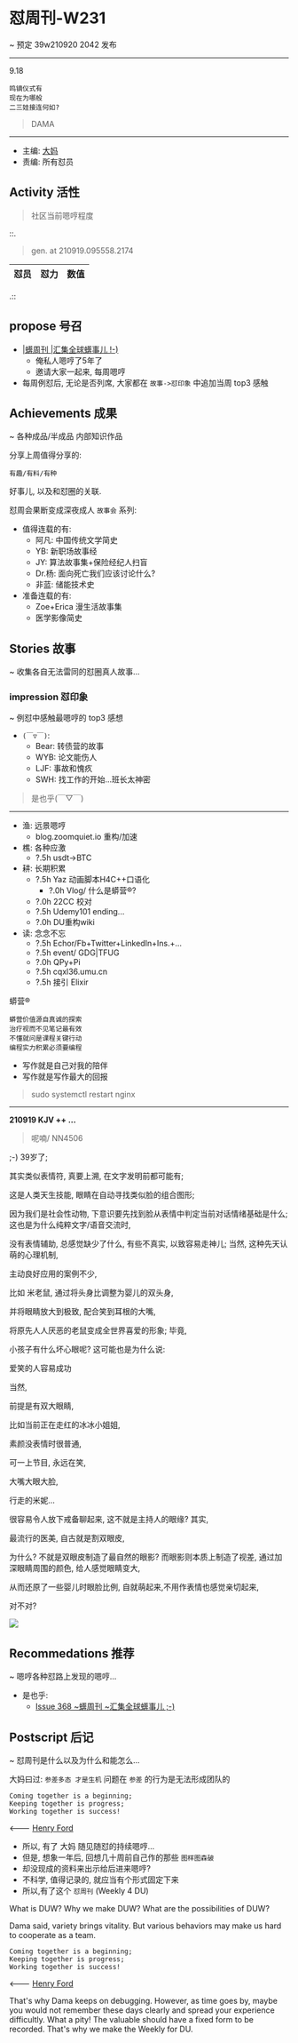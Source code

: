 # 怼周刊-W231
~ 预定 39w210920 2042 发布

-----------------------------------------


9.18

    鸣镝仪式有
    现在为哪般
    二三娃接连何如?


> DAMA



-----------------------------------------

- 主编: [大妈](http://du.zoomquiet.io/2014-02/ac0-zq/)
- 责编: 所有怼员

## Activity 活性
> 社区当前嗯哼程度


::.

> gen. at 210919.095558.2174 

 怼员 | 怼力 | 数值 
---- | ---- | ----

.::


## propose 号召

- [|蠎周刊 |汇集全球蠎事儿 !-)](http://weekly.pychina.org/archives.html)
    + 俺私人嗯哼了5年了
    + 邀请大家一起来, 每周嗯哼
- 每周例怼后, 无论是否列席, 大家都在 `故事->怼印象` 中追加当周 top3 感触



## Achievements 成果 
~ 各种成品/半成品 内部知识作品


      
分享上周值得分享的:

    有趣/有料/有种 

好事儿, 以及和怼圈的关联.

怼周会果断变成深夜成人 `故事会` 系列:

+ 值得连载的有:
    * 阿凡: 中国传统文学简史
    * YB: 新职场故事经
    * JY: 算法故事集+保险经纪人扫盲
    * Dr.杨: 面向死亡我们应该讨论什么?
    * 非蓝: 储能技术史
+ 准备连载的有:
    * Zoe+Erica 漫生活故事集
    * 医学影像简史


      
## Stories 故事 
~ 收集各自无法雷同的怼圈真人故事...



### impression 怼印象 
~ 例怼中感触最嗯哼的 top3 感想

- `(￣▽￣)`:
    + Bear: 转债营的故事
    + WYB: 论文能伤人
    + LJF: 事故和愧疚
    + SWH: 找工作的开始...班长太神密


> 是也乎(￣▽￣)
-------------------------------------

- 渔: 远景嗯哼
    + blog.zoomquiet.io 重构/加速
- 樵: 各种应激
    + ?.5h usdt->BTC
- 耕: 长期积累
    + ?.5h Yaz 动画脚本H4C++口语化
        * ?.0h Vlog/ 什么是蟒营®?
    + ?.0h 22CC 校对
    + ?.5h Udemy101 ending...
    + ?.0h DU重构wiki
- 读: 念念不忘
    + ?.5h Echor/Fb+Twitter+LinkedIn+Ins.+...
    + ?.5h event/ GDG|TFUG
    + ?.0h QPy+Pi 
    + ?.5h cqxl36.umu.cn
    + ?.5h 接引 Elixir

蟒营®

    蟒营价值源自真诚的探索
    治疗视而不见笔记最有效
    不懂就问是课程关键行动
    编程实力积累必须要编程

- 写作就是自己对我的陪伴
- 写作就是写作最大的回报

> sudo systemctl restart nginx



---------------------------------------------------
**210919 KJV ++ ...**

> 呢喃/ NN4506




;-) 39岁了;

其实类似表情符,
真要上溯,
在文字发明前都可能有;

这是人类天生技能,
眼睛在自动寻找类似脸的组合图形;

因为我们是社会性动物,
下意识要先找到脸从表情中判定当前对话情绪基础是什么;
这也是为什么纯粹文字/语音交流时,

没有表情辅助,
总感觉缺少了什么,
有些不真实,
以致容易走神儿;
当然,
这种先天认萌的心理机制,

主动良好应用的案例不少,

比如 米老鼠,
通过将头身比调整为婴儿的双头身,

并将眼睛放大到极致,
配合笑到耳根的大嘴,

将原先人人厌恶的老鼠变成全世界喜爱的形象;
毕竟, 

小孩子有什么坏心眼呢?
这可能也是为什么说:

爱笑的人容易成功

当然,

前提是有双大眼睛,

比如当前正在走红的冰冰小姐姐,

素颜没表情时很普通,

可一上节目,
永远在笑,

大嘴大眼大脸,

行走的米妮...

很容易令人放下戒备聊起来,
这不就是主持人的眼缘?
其实,

最流行的医美,
自古就是割双眼皮,

为什么?
不就是双眼皮制造了最自然的眼影?
而眼影则本质上制造了视差,
通过加深眼睛周围的颜色,
给人感觉眼睛变大,

从而还原了一些婴儿时眼脸比例,
自就萌起来,
​不用作表情也感觉​亲切起来,

对不对?​





![](https://ipic.zoomquiet.top/2021-09-18-zq42-today-card-2109.019.jpeg)



## Recommedations 推荐 
~ 嗯哼各种怼路上发现的嗯哼...

- 是也乎:
    + [Issue 368 ~蠎周刊 ~汇集全球蠎事儿 ;-)](http://weekly.pychina.org/issue/issue-368.html)


## Postscript 后记 
~ 怼周刊是什么以及为什么和能怎么...

大妈曰过: `参差多态 才是生机`
问题在 `参差` 的行为是无法形成团队的

    Coming together is a beginning; 
    Keeping together is progress; 
    Working together is success!

<--- [Henry Ford](https://www.brainyquote.com/quotes/quotes/h/henryford121997.html)

- 所以, 有了 大妈 随见随怼的持续嗯哼...
- 但是, 想象一年后, 回想几十周前自己作的那些 `图样图森破` 
- 却没现成的资料来出示给后进来嗯哼?
- 不科学, 值得记录的, 就应当有个形式固定下来
- 所以,有了这个 `怼周刊` (Weekly 4 DU)

What is DUW?
Why we make DUW?
What are the possibilities of DUW?

Dama said, variety brings vitality.
But various behaviors may make us hard to cooperate as a team.

    Coming together is a beginning; 
    Keeping together is progress; 
    Working together is success!

<--- [Henry Ford](https://www.brainyquote.com/quotes/quotes/h/henryford121997.html)

That's why Dama keeps on debugging.
However, as time goes by, maybe you would not remember these days clearly and spread your experience difficultly.
What a pity!
The valuable should have a fixed form to be recorded.
That's why we make the Weekly for DU.

